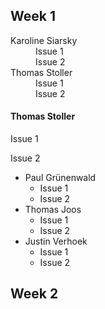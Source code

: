 ## Week 1

<dl>
  <dt>Karoline Siarsky </dt>
  <dd>Issue 1</dd>
  <dd>Issue 2</dd>

  <dt>Thomas Stoller </dt>
   <dd>Issue 1</dd>
  <dd>Issue 2</dd>
</dl>

  
#### Thomas Stoller 

Issue 1

Issue 2

- Paul Grünenwald
   - Issue 1
   - Issue 2
- Thomas Joos
  - Issue 1
  - Issue 2
- Justin Verhoek
  - Issue 1
  - Issue 2

## Week 2

